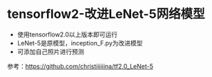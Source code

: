 # tensorflow2-改进LeNet-5网络模型
- 使用tensorflow2.0以上版本即可运行
- LeNet-5是原模型，inception_F.py为改进模型
- 可添加自己照片进行预测

参考：https://github.com/christiiiiiina/tf2.0_LeNet-5
